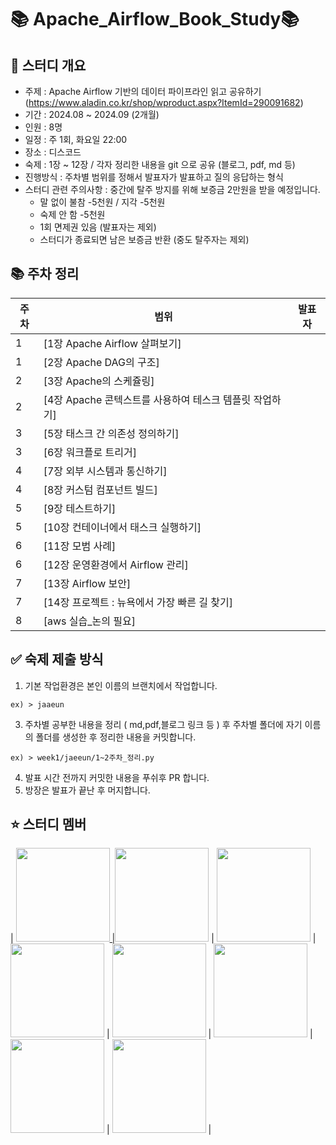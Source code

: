 # 📚 Apache_Airflow_Book_Study📚

## 🔴 스터디 개요
- 주제 : Apache Airflow 기반의 데이터 파이프라인 읽고 공유하기
(https://www.aladin.co.kr/shop/wproduct.aspx?ItemId=290091682)
- 기간 : 2024.08 ~ 2024.09 (2개월)
- 인원 : 8명
- 일정 : 주 1회, 화요일 22:00
- 장소 : 디스코드
- 숙제 : 1장 ~ 12장 / 각자 정리한 내용을 git 으로 공유 (블로그, pdf, md 등)
- 진행방식 : 주차별 범위를 정해서 발표자가 발표하고 질의 응답하는 형식
- 스터디 관련 주의사항 : 중간에 탈주 방지를 위해 보증금 2만원을 받을 예정입니다.
    - 말 없이 불참 -5천원 / 지각 -5천원
    - 숙제 안 함 -5천원
    - 1회 면제권 있음 (발표자는 제외)
    - 스터디가 종료되면 남은 보증금 반환 (중도 탈주자는 제외)
 
## 📚 주차 정리

|주차| 범위                                                    | 발표자    |
| ---| ---------------------                                  | ------    |
| 1  | [1장 Apache Airflow 살펴보기]                           |     |
| 1  | [2장 Apache DAG의 구조]                                 |     |
| 2  | [3장 Apache의 스케쥴링]                                     |     |
| 2  | [4장 Apache 콘텍스트를 사용하여 테스크 템플릿 작업하기]         |     |
| 3  | [5장 태스크 간 의존성 정의하기]                                 |     |
| 3  | [6장 워크플로 트리거]                                     |     |
| 4  | [7장 외부 시스템과 통신하기]                             |     |
| 4  | [8장 커스텀 컴포넌트 빌드]                             |     |
| 5  | [9장 테스트하기]                                     |     |
| 5  | [10장 컨테이너에서 태스크 실행하기]                     |     |
| 6  | [11장 모범 사례]                                         |     |
| 6  | [12장 운영환경에서 Airflow 관리]                 |     |
| 7  | [13장  Airflow 보안]                             |     |
| 7  | [14장 프로젝트 : 뉴욕에서 가장 빠른 길 찾기]         |     |
| 8  | [aws 실습_논의 필요]         |     |


## ✅ 숙제 제출 방식 
1. 기본 작업환경은 본인 이름의 브랜치에서 작업합니다.
```
ex) > jaaeun
```
3. 주차별 공부한 내용을 정리 ( md,pdf,블로그 링크 등 ) 후 주차별 폴더에 자기 이름의 폴더를 생성한 후 정리한 내용을 커밋합니다.
```
ex) > week1/jaeeun/1~2주차_정리.py
```
4. 발표 시간 전까지 커밋한 내용을 푸쉬후 PR 합니다.
5. 방장은 발표가 끝난 후 머지합니다.

## ⭐️ 스터디 멤버 
| <a href="https://github.com/jojaegu2"><img src="https://avatars.githubusercontent.com/u/65579171?v=4" width="150px"/> |<a href="https://github.com/dane805"><img src="https://avatars.githubusercontent.com/u/39235119?v=4" width="150px"/></a> | <a href="https://github.com/limseunghyun95"><img src="https://avatars.githubusercontent.com/u/58515197?v=4" width="150px"/></a> | <a href="https://github.com/Mollis-Kim"><img src="https://avatars.githubusercontent.com/u/57851658?v=4" width="150px"/></a> 
| <a href="https://github.com/rhfem32"><img src="https://avatars.githubusercontent.com/u/176383669?v=4" width="150px"/></a> 
| <a href="https://github.com/sejeong-park"><img src="https://avatars.githubusercontent.com/u/62873925?v=4" width="150px"/></a> 
| <a href="https://github.com/sy0218"><img src="https://avatars.githubusercontent.com/u/114718389?v=4" width="150px"/></a> 
| <a href="https://github.com/yeseonson"><img src="https://avatars.githubusercontent.com/u/72899454?v=4" width="150px"/></a> | 
</a>
